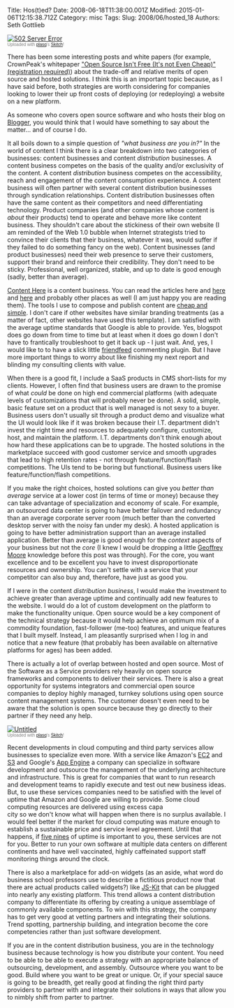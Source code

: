Title: Hos(t)ed?
Date: 2008-06-18T11:38:00.001Z
Modified: 2015-01-06T12:15:38.712Z
Category: misc
Tags: 
Slug: 2008/06/hosted_18
Authors: Seth Gottlieb

<div class="thumbnail"><a href="http://skitch.com/sggottlieb/pusx/502-server-error"><img alt="502 Server Error" src="http://img.skitch.com/20080613-f7i67c1xx7c4eum3kpbmq3qh3n.preview.jpg"/></a><br/><span style="font-family: Lucida Grande, Trebuchet, sans-serif, Helvetica, Arial; font-size: 10px; color: #808080">Uploaded with <a href="http://plasq.com/">plasq</a>'s <a href="http://skitch.com">Skitch</a>!</span></div>

  

There has been some interesting posts and white papers (for example, CrownPeak's whitepaper ["Open Source Isn't Free (It's not Even Cheap)" (registration required)](http://www.crownpeak.com/InfoCenter/Index.aspx)) about the trade-off and relative merits of open source and hosted solutions. I think this is an important topic because, as I have said before, both strategies are worth considering for companies looking to lower their up front costs of deploying (or redeploying) a website on a new platform.  

As someone who covers open source software and who hosts their blog on [Blogger](http://www.blogger.com), you would think that I would have something to say about the matter... and of course I do.   

It all boils down to a simple question of _"what business are you in?"_ In the world of content I think there is a clear breakdown into two categories of businesses: content businesses and content _distribution_ businesses. A content business competes on the basis of the quality and/or exclusivity of the content. A content _distribution_ business competes on the accessibility, reach and engagement of the content consumption experience. A content business will often partner with several content distribution businesses through syndication relationships. Content distribution businesses often have the same content as their competitors and need differentiating technology. Product companies (and other companies whose content is _about_ their products) tend to operate and behave more like content business. They shouldn't care about the stickiness of their own website (I am reminded of the Web 1.0 bubble when Internet strategists tried to convince their clients that their business, whatever it was, would suffer if they failed to do something fancy on the web). Content businesses (and product businesses) need their web presence to serve their customers, support their brand and reinforce their credibility. They don't need to be sticky. Professional, well organized, stable, and up to date is good enough (sadly, better than average).   

[Content Here](http://www.contenthere.net) is a content business. You can read the articles here and [here](http://blog.contentmanagementconnection.com/) and [here](http://contentcentric.org/) and probably other places as well (I am just happy you are reading them). The tools I use to compose and publish content are [cheap and simple](http://blog.contenthere.net/2008/06/i-use-this.html). I don't care if other websites have similar branding treatments (as a matter of fact, other websites have used this template). I am satisfied with the average uptime standards that Google is able to provide. Yes, blogspot does go down from time to time but at least when it does go down I don't have to frantically troubleshoot to get it back up - I just wait. And, yes, I would like to to have a slick little [friendfeed](http://friendfeed.com) commenting plugin. But I have more important things to worry about like finishing my next report and blinding my consulting clients with value.   

When there is a good fit, I include a SaaS products in CMS short-lists for my clients. However, I often find that business users are drawn to the promise of what _could_ be done on high end commercial platforms (with adequate levels of customizations that will probably never be done). A solid, simple, basic feature set on a product that is well managed is not sexy to a buyer. Business users don't usually sit through a product demo and visualize what the UI would look like if it was broken because their I.T. department didn't invest the right time and resources to adequately configure, customize, host, and maintain the platform. I.T. departments don't think enough about how hard these applications can be to upgrade. The hosted solutions in the marketplace succeed with good customer service and smooth upgrades that lead to high retention rates - not through feature/function/flash competitions. The UIs tend to be boring but functional. Business users like feature/function/flash competitions.  

If you make the right choices, hosted solutions can give you _better than average_ service at a lower cost (in terms of time or money) because they can take advantage of specialization and economy of scale. For example, an outsourced data center is going to have better failover and redundancy than an average corporate server room (much better than the converted desktop server with the noisy fan under my desk). A hosted application is going to have better administration support than an average installed application. Better than average is good enough for the _context_ aspects of your business but not the _core_ (I knew I would be dropping a little [Geoffrey Moore](http://en.wikipedia.org/wiki/Geoffrey_Moore) knowledge before this post was through). For the core, you want excellence and to be excellent you have to invest disproportionate resources and ownership. You can't settle with a service that your competitor can also buy and, therefore, have just as good you.  

If I were in the content _distribution business_, I would make the investment to achieve greater than average uptime and continually add new features to the website. I would do a lot of custom development on the platform to make the functionality unique. Open source would be a key component of the technical strategy because it would help achieve an optimum mix of a commodity foundation, fast-follower (me-too) features, and unique features that I built myself. Instead, I am pleasantly surprised when I log in and notice that a new feature (that probably has been available on alternative platforms for ages) has been added.  

There is actually a lot of overlap between hosted and open source. Most of the Software as a Service providers rely heavily on open source frameworks and components to deliver their services. There is also a great opportunity for systems integrators and commercial open source companies to deploy highly managed, turnkey solutions using open source content management systems. The customer doesn't even need to be aware that the solution is open source because they go directly to their partner if they need any help.  

<div class="thumbnail"><a href="http://skitch.com/sggottlieb/p3wt/untitled"><img alt="Untitled" src="http://img.skitch.com/20080616-fne9nnkgfi4h21wqrsn6cmuf1y.preview.jpg"/></a><br/><span style="font-family: Lucida Grande, Trebuchet, sans-serif, Helvetica, Arial; font-size: 10px; color: #808080">Uploaded with <a href="http://plasq.com/">plasq</a>'s <a href="http://skitch.com">Skitch</a>!</span></div>

  

Recent developments in cloud computing and third party services allow businesses to specialize even more. With a service like Amazon's [EC2](http://www.amazon.com/gp/browse.html?node=201590011) and [S3](http://www.amazon.com/S3-AWS-home-page-Money/b/ref=sc_fe_l_2?ie=UTF8&amp;node=16427261&amp;no=3435361&amp;me=A36L942TSJ2AJA) and Google's [App Engine](http://code.google.com/appengine/) a company can specialize in software development and outsource the management of the underlying architecture and infrastructure. This is great for companies that want to run research and development teams to rapidly execute and test out new business ideas. But, to use these services companies need to be satisfied with the level of uptime that Amazon and Google are willing to provide. Some cloud computing resources are delivered using excess capa  
city so we don't know what will happen when there is no surplus available. I would feel better if the market for cloud computing was mature enough to establish a sustainable price and service level agreement. Until that happens, if [five nines](http://www.jiploo.com/blog/99999-or-five-nines-uptime/) of uptime is important to you, these services are not for you. Better to run your own software at multiple data centers on different continents and have well vaccinated, highly caffeinated support staff monitoring things around the clock.  

There is also a marketplace for add-on widgets (as an aside, what word do business school professors use to describe a fictitious product now that there are actual products called widgets?) like [JS-Kit](http://js-kit.com/) that can be plugged into nearly any existing platform. This trend allows a content distribution company to differentiate its offering by creating a unique assemblage of commonly available components. To win with this strategy, the company has to get very good at vetting partners and integrating their solutions. Trend spotting, partnership building, and integration become the core competencies rather than just software development.  

If you are in the content distribution business, you are in the technology business because technology is how you distribute your content. You need to be able to be able to execute a strategy with an appropriate balance of outsourcing, development, and assembly. Outsource where you want to be good. Build where you want to be great or unique. Or, if your special sauce is going to be breadth, get really good at finding the right third party providers to partner with and integrate their solutions in ways that allow you to nimbly shift from parter to partner.
